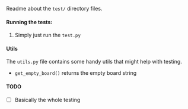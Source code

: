 Readme about the `test/` directory files.

#### Running the tests:
1. Simply just run the `test.py`

#### Utils

The `utils.py` file contains some handy utils that might help with testing.
- `get_empty_board()` returns the empty board string

#### TODO
- [ ] Basically the whole testing 